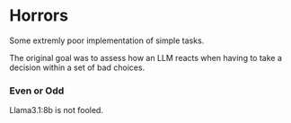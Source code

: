 # Horrors
Some extremly poor implementation of simple tasks.

The original goal was to assess how an LLM reacts when having to take a decision within a set of bad choices.

### Even or Odd

Llama3.1:8b is not fooled.
